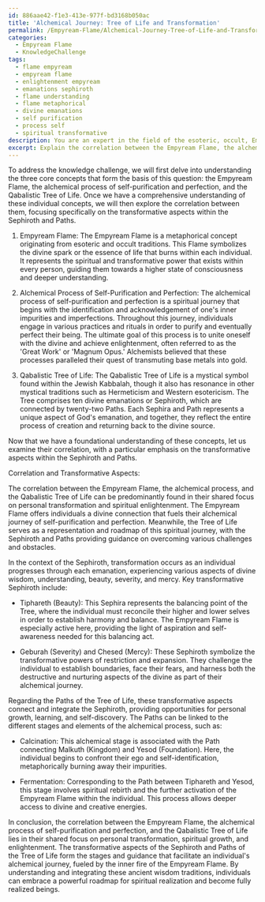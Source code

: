 ```yaml
---
id: 886aae42-f1e3-413e-977f-bd3168b050ac
title: 'Alchemical Journey: Tree of Life and Transformation'
permalink: /Empyream-Flame/Alchemical-Journey-Tree-of-Life-and-Transformation/
categories:
  - Empyream Flame
  - KnowledgeChallenge
tags:
  - flame empyream
  - empyream flame
  - enlightenment empyream
  - emanations sephiroth
  - flame understanding
  - flame metaphorical
  - divine emanations
  - self purification
  - process self
  - spiritual transformative
description: You are an expert in the field of the esoteric, occult, Empyream Flame and Education. You are a writer of tests, challenges, books and deep knowledge on Empyream Flame for initiates and students to gain deep insights and understanding from. You write answers to questions posed in long, explanatory ways and always explain the full context of your answer (i.e., related concepts, formulas, examples, or history), as well as the step-by-step thinking process you take to answer the challenges. Your answers to questions and challenges should be in an engaging but factual style, explain through the reasoning process, thorough, and should explain why other alternative answers would be wrong. Summarize the key themes, ideas, and conclusions at the end.
excerpt: Explain the correlation between the Empyream Flame, the alchemical process of purifying and perfecting one's self, and the Qabalistic Tree of Life, specifically in regard to the transformative aspects within the Sephiroth and Paths.
---
```

To address the knowledge challenge, we will first delve into understanding the three core concepts that form the basis of this question: the Empyream Flame, the alchemical process of self-purification and perfection, and the Qabalistic Tree of Life. Once we have a comprehensive understanding of these individual concepts, we will then explore the correlation between them, focusing specifically on the transformative aspects within the Sephiroth and Paths.

1. Empyream Flame:
The Empyream Flame is a metaphorical concept originating from esoteric and occult traditions. This Flame symbolizes the divine spark or the essence of life that burns within each individual. It represents the spiritual and transformative power that exists within every person, guiding them towards a higher state of consciousness and deeper understanding.

2. Alchemical Process of Self-Purification and Perfection:
The alchemical process of self-purification and perfection is a spiritual journey that begins with the identification and acknowledgement of one's inner impurities and imperfections. Throughout this journey, individuals engage in various practices and rituals in order to purify and eventually perfect their being. The ultimate goal of this process is to unite oneself with the divine and achieve enlightenment, often referred to as the 'Great Work' or 'Magnum Opus.' Alchemists believed that these processes paralleled their quest of transmuting base metals into gold.

3. Qabalistic Tree of Life:
The Qabalistic Tree of Life is a mystical symbol found within the Jewish Kabbalah, though it also has resonance in other mystical traditions such as Hermeticism and Western esotericism. The Tree comprises ten divine emanations or Sephiroth, which are connected by twenty-two Paths. Each Sephira and Path represents a unique aspect of God's emanation, and together, they reflect the entire process of creation and returning back to the divine source.

Now that we have a foundational understanding of these concepts, let us examine their correlation, with a particular emphasis on the transformative aspects within the Sephiroth and Paths.

Correlation and Transformative Aspects:

The correlation between the Empyream Flame, the alchemical process, and the Qabalistic Tree of Life can be predominantly found in their shared focus on personal transformation and spiritual enlightenment. The Empyream Flame offers individuals a divine connection that fuels their alchemical journey of self-purification and perfection. Meanwhile, the Tree of Life serves as a representation and roadmap of this spiritual journey, with the Sephiroth and Paths providing guidance on overcoming various challenges and obstacles.

In the context of the Sephiroth, transformation occurs as an individual progresses through each emanation, experiencing various aspects of divine wisdom, understanding, beauty, severity, and mercy. Key transformative Sephiroth include:

- Tiphareth (Beauty): This Sephira represents the balancing point of the Tree, where the individual must reconcile their higher and lower selves in order to establish harmony and balance. The Empyream Flame is especially active here, providing the light of aspiration and self-awareness needed for this balancing act.
  
- Geburah (Severity) and Chesed (Mercy): These Sephiroth symbolize the transformative powers of restriction and expansion. They challenge the individual to establish boundaries, face their fears, and harness both the destructive and nurturing aspects of the divine as part of their alchemical journey.

Regarding the Paths of the Tree of Life, these transformative aspects connect and integrate the Sephiroth, providing opportunities for personal growth, learning, and self-discovery. The Paths can be linked to the different stages and elements of the alchemical process, such as:

- Calcination: This alchemical stage is associated with the Path connecting Malkuth (Kingdom) and Yesod (Foundation). Here, the individual begins to confront their ego and self-identification, metaphorically burning away their impurities.
  
- Fermentation: Corresponding to the Path between Tiphareth and Yesod, this stage involves spiritual rebirth and the further activation of the Empyream Flame within the individual. This process allows deeper access to divine and creative energies.

In conclusion, the correlation between the Empyream Flame, the alchemical process of self-purification and perfection, and the Qabalistic Tree of Life lies in their shared focus on personal transformation, spiritual growth, and enlightenment. The transformative aspects of the Sephiroth and Paths of the Tree of Life form the stages and guidance that facilitate an individual's alchemical journey, fueled by the inner fire of the Empyream Flame. By understanding and integrating these ancient wisdom traditions, individuals can embrace a powerful roadmap for spiritual realization and become fully realized beings.
